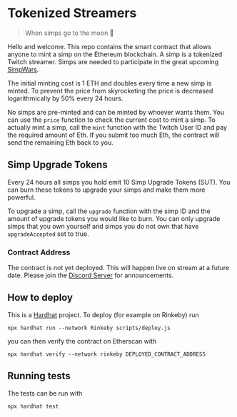 # Tokenized Streamers

> When simps go to the moon 🚀

Hello and welcome. This repo contains the smart contract that allows anyone to mint a simp on the Ethereum blockchain. A simp is a tokenized Twitch streamer. Simps are needed to participate in the great upcoming [SimpWars](https://github.com/buhrmi/simpwars).

The initial minting cost is 1 ETH and doubles every time a new simp is minted. To prevent the price from skyrocketing the price is decreased logarithmically by 50% every 24 hours.

No simps are pre-minted and can be minted by whoever wants them. You can use the `price` function to check the current cost to mint a simp. To actually mint a simp, call the `mint` function with the Twitch User ID and pay the required amount of Eth. If you submit too much Eth, the contract will send the remaining Eth back to you.

## Simp Upgrade Tokens

Every 24 hours all simps you hold emit 10 Simp Upgrade Tokens (SUT). You can burn these tokens to upgrade your simps and make them more powerful.

To upgrade a simp, call the `upgrade` function with the simp ID and the amount of upgrade tokens you would like to burn. You can only upgrade simps that you own yourself and simps you do not own that have `upgradeAccepted` set to true.

### Contract Address

The contract is not yet deployed. This will happen live on stream at a future date. Please join the [Discord Server](https://discord.gg/VH2haTs) for announcements.

## How to deploy

This is a [Hardhat](https://hardhat.org) project. To deploy (for example on Rinkeby) run 

```
npx hardhat run --network Rinkeby scripts/deploy.js
```

you can then verify the contract on Etherscan with

```
npx hardhat verify --network rinkeby DEPLOYED_CONTRACT_ADDRESS
```

## Running tests

The tests can be run with 

```
npx hardhat test
```
